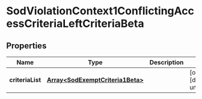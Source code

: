 # SodViolationContext1ConflictingAccessCriteriaLeftCriteriaBeta

## Properties

Name | Type | Description | Notes
------------ | ------------- | ------------- | -------------
**criteriaList** | [**Array&lt;SodExemptCriteria1Beta&gt;**](SodExemptCriteria1Beta.md) |  | [optional] [default to undefined]

